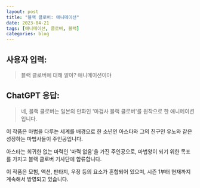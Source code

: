 ```yaml
---
layout: post
title: "블랙 클로버: 애니메이션"
date: 2023-04-21
tags: [애니메이션, 클로버, 블랙]
categories: blog
---
```


## 사용자 입력:
> 블랙 클로버에 대해 알아? 애니메이션이야

## ChatGPT 응답:
> 네, 블랙 클로버는 일본의 만화인 '마검사 블랙 클로버'를 원작으로 한 애니메이션입니다. 

이 작품은 마법을 다루는 세계를 배경으로 한 소년인 아스타와 그의 친구인 유노와 같은 성장하는 마법사들이 주인공입니다. 

아스타는 희귀한 없는 마력인 '마력 없음'을 가진 주인공으로, 마법왕이 되기 위한 목표를 가지고 블랙 클로버 기사단에 합류합니다. 

이 작품은 모험, 액션, 판타지, 우정 등의 요소가 혼합되어 있으며, 시즌 1부터 현재까지 계속해서 방영되고 있습니다.

